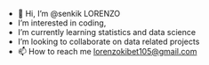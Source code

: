 - 👋 Hi, I’m @senkik LORENZO
-  I’m interested in coding, 
-  I’m currently learning statistics and data science
-  I’m looking to collaborate on data related projects 
- 📫 How to reach me lorenzokibet105@gmail.com

<!---
senkik/senkik is a ✨ special ✨ repository because its `README.md` (this file) appears on your GitHub profile.
You can click the Preview link to take a look at your changes.
--->
